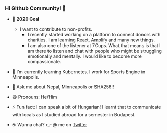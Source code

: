 ### Hi Github Community! 👋

- 🔭 **2020 Goal**<br>
    - I want to contribute to non-profits. <br>
        - I recently started working on a platform to connect donors with charities. I am learning React, Amplify and many new things. <br>
        - I am also one of the listener at 7Cups. What that means is that I am there to listen and chat with people who might be struggling emotionally and mentally. I would like to become more compassionate.

- 🌱 I’m currently learning Kubernetes. I work for Sports Engine in Minneapolis.
- 💬 Ask me about Nepal, Minneapolis or SHA256!!
- 😄 Pronouns: He/Him
- ⚡ Fun fact: I can speak a bit of Hungarian! I learnt that to communicate with locals as I studied abroad for a semester in Budapest.
- ☕ Wanna chat? 👉 @ me on [Twitter](https://twitter.com/kalopatthar)

<!--
**kalapathar/kalapathar** is a ✨ _special_ ✨ repository because its `README.md` (this file) appears on your GitHub profile.

Here are some ideas to get you started:

- 🔭 I’m currently working on ...
- 🌱 I’m currently learning ...
- 👯 I’m looking to collaborate on ...
- 🤔 I’m looking for help with ...
- 💬 Ask me about ...
- 📫 How to reach me: ...
- 😄 Pronouns: ...
- ⚡ Fun fact: ...
-->
